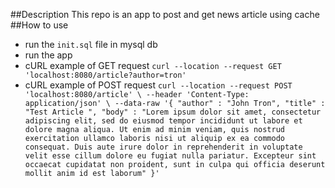 ##Description
This repo is an app to post and get news article using cache
##How to use
- run the `init.sql` file in mysql db
- run the app
- cURL example of GET request `curl --location --request GET 'localhost:8080/article?author=tron'`
- cURL example of POST request `curl --location --request POST 'localhost:8080/article' \
  --header 'Content-Type: application/json' \
  --data-raw '{
  "author" : "John Tron",
  "title" : "Test Article ",
  "body" : "Lorem ipsum dolor sit amet, consectetur adipiscing elit, sed do eiusmod tempor incididunt ut labore et dolore magna aliqua. Ut enim ad minim veniam, quis nostrud exercitation ullamco laboris nisi ut aliquip ex ea commodo consequat. Duis aute irure dolor in reprehenderit in voluptate velit esse cillum dolore eu fugiat nulla pariatur. Excepteur sint occaecat cupidatat non proident, sunt in culpa qui officia deserunt mollit anim id est laborum"
  }'`